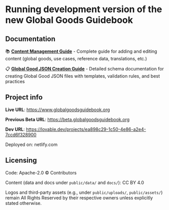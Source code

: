 # Running development version of the new Global Goods Guidebook

## Documentation

📚 **[Content Management Guide](./CONTENT_MANAGEMENT_GUIDE.md)** - Complete guide for adding and editing content (global goods, use cases, reference data, translations, etc.)

📋 **[Global Good JSON Creation Guide](./docs/GlobalGoodJSONGuide.md)** - Detailed schema documentation for creating Global Good JSON files with templates, validation rules, and best practices

## Project info
**Live URL**: https://www.globalgoodsguidebook.org

**Previous Beta URL**: https://beta.globalgoodsguidebook.org

**Dev URL**: https://lovable.dev/projects/ea898c29-1c50-4e86-a2e4-7ccd6f328900

Deployed on: netlify.com



## Licensing

Code: Apache-2.0 © Contributors

Content (data and docs under `public/data/` and `docs/`): CC BY 4.0

Logos and third-party assets (e.g., under `public/uploads/`, `public/assets/`) remain All Rights Reserved by their respective owners unless explicitly stated otherwise.


